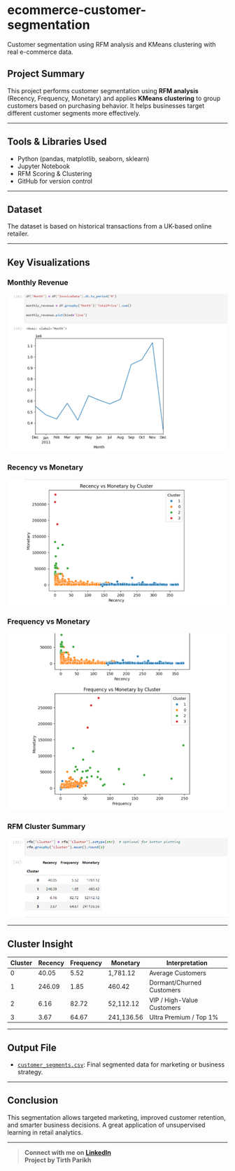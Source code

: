 # ecommerce-customer-segmentation

Customer segmentation using RFM analysis and KMeans clustering with real e-commerce data.

## Project Summary

This project performs customer segmentation using **RFM analysis** (Recency, Frequency, Monetary) and applies **KMeans clustering** to group customers based on purchasing behavior. It helps businesses target different customer segments more effectively.

---

## Tools & Libraries Used
- Python (pandas, matplotlib, seaborn, sklearn)
- Jupyter Notebook
- RFM Scoring & Clustering
- GitHub for version control

---

## Dataset
The dataset is based on historical transactions from a UK-based online retailer.

---

## Key Visualizations

### Monthly Revenue
![Monthly Revenue](monthly_revenue.png)

### Recency vs Monetary
![Recency vs Monetary](recency_vs_monetary.png)

### Frequency vs Monetary
![Frequency vs Monetary](frequency_vs_monetary.png)

### RFM Cluster Summary
![RFM Cluster Summary](rfm_cluster_summary.png)

---

## Cluster Insight

| Cluster | Recency | Frequency | Monetary      | Interpretation              |
|---------|---------|-----------|----------------|------------------------------|
| 0       | 40.05   | 5.52      | 1,781.12       | Average Customers            |
| 1       | 246.09  | 1.85      | 460.42         | Dormant/Churned Customers    |
| 2       | 6.16    | 82.72     | 52,112.12      | VIP / High-Value Customers   |
| 3       | 3.67    | 64.67     | 241,136.56     | Ultra Premium / Top 1%       |

---

## Output File
- [`customer_segments.csv`](customer_segments.csv): Final segmented data for marketing or business strategy.

---

## Conclusion
This segmentation allows targeted marketing, improved customer retention, and smarter business decisions. A great application of unsupervised learning in retail analytics.

---

> **Connect with me on [LinkedIn](https://www.linkedin.com/in/tirth-parikh-441653198/)**  
> **Project by Tirth Parikh**


